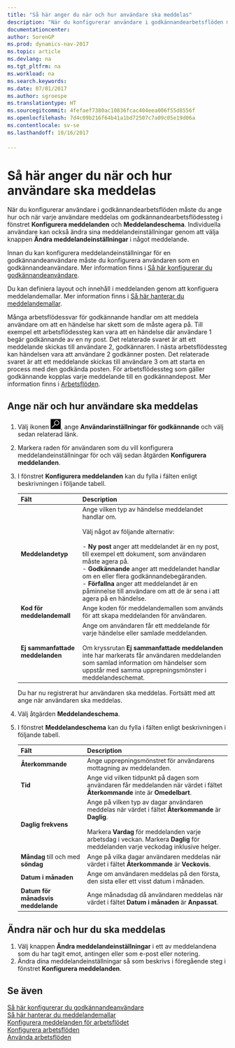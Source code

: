 ```yaml
---
title: "Så här anger du när och hur användare ska meddelas"
description: "När du konfigurerar användare i godkännandearbetsflöden måste du ange hur och när varje användare meddelas om godkännandearbetsflödessteg i fönstret Konfigurera meddelanden och Meddelandeschema. Individuella användare kan också ändra sina meddelandeinställningar genom att välja knappen Ändra meddelandeinställningar i något meddelande."
documentationcenter: 
author: SorenGP
ms.prod: dynamics-nav-2017
ms.topic: article
ms.devlang: na
ms.tgt_pltfrm: na
ms.workload: na
ms.search.keywords: 
ms.date: 07/01/2017
ms.author: sgroespe
ms.translationtype: HT
ms.sourcegitcommit: 4fefaef7380ac10836fcac404eea006f55d8556f
ms.openlocfilehash: 7d4c09b216f64b41a1bd72507c7a09c05e19d06a
ms.contentlocale: sv-se
ms.lasthandoff: 10/16/2017

---
```

# <a name="how-to-specify-when-and-how-to-receive-notifications"></a>Så här anger du när och hur användare ska meddelas
När du konfigurerar användare i godkännandearbetsflöden måste du ange hur och när varje användare meddelas om godkännandearbetsflödessteg i fönstret **Konfigurera meddelanden** och **Meddelandeschema**. Individuella användare kan också ändra sina meddelandeinställningar genom att välja knappen **Ändra meddelandeinställningar** i något meddelande.  

 Innan du kan konfigurera meddelandeinställningar för en godkännandeanvändare måste du konfigurera användaren som en godkännandeanvändare. Mer information finns i [Så här konfigurerar du godkännandeanvändare](across-how-to-set-up-approval-users.md).  

 Du kan definiera layout och innehåll i meddelanden genom att konfiguera meddelandemallar. Mer information finns i [Så här hanterar du meddelandemallar](across-how-to-manage-notification-templates.md).  

 Många arbetsflödessvar för godkännande handlar om att meddela användare om att en händelse har skett som de måste agera på. Till exempel ett arbetsflödessteg kan vara att en händelse där användare 1 begär godkännande av en ny post. Det relaterade svaret är att ett meddelande skickas till användare 2, godkännaren. I nästa arbetsflödessteg kan händelsen vara att användare 2 godkänner posten. Det relaterade svaret är att ett meddelande skickas till användare 3 om att starta en process med den godkända posten. För arbetsflödessteg som gäller godkännande kopplas varje meddelande till en godkännandepost. Mer information finns i [Arbetsflöden](across-workflow.md).  

## <a name="specify-when-and-how-users-receive-notifications"></a>Ange när och hur användare ska meddelas  

1.  Välj ikonen ![Söka efter sida eller rapport](media/ui-search/search_small.png "ikonen Söka efter sida eller rapport"), ange **Användarinställningar för godkännande** och välj sedan relaterad länk.  
2.  Markera raden för användaren som du vill konfigurera meddelandeinställningar för och välj sedan åtgärden **Konfigurera meddelanden**.  
3.  I fönstret **Konfigurera meddelanden** kan du fylla i fälten enligt beskrivningen i följande tabell.  

    |Fält|Description|  
    |---------------------------------|---------------------------------------|  
    |**Meddelandetyp**|Ange vilken typ av händelse meddelandet handlar om.<br /><br /> Välj något av följande alternativ:<br /><br /> -   **Ny post** anger att meddelandet är en ny post, till exempel ett dokument, som användaren måste agera på.<br />-   **Godkännande** anger att meddelandet handlar om en eller flera godkännandebegäranden.<br />-   **Förfallna** anger att meddelandet är en påminnelse till användare om att de är sena i att agera på en händelse.|  
    |**Kod för meddelandemall**|Ange koden för meddelandemallen som används för att skapa meddelanden för användaren.|  
    |**Ej sammanfattade meddelanden**|Ange om användaren får ett meddelande för varje händelse eller samlade meddelanden.<br /><br /> Om kryssrutan **Ej sammanfattade meddelanden** inte har markerats får användaren meddelanden som samlad information om händelser som uppstår med samma upprepningsmönster i meddelandeschemat.|  

     Du har nu registrerat hur användaren ska meddelas. Fortsätt med att ange när användaren ska meddelas.  

4.  Välj åtgärden **Meddelandeschema**.  
5.  I fönstret **Meddelandeschema** kan du fylla i fälten enligt beskrivningen i följande tabell.  

    |Fält|Description|  
    |---------------------------------|---------------------------------------|  
    |**Återkommande**|Ange upprepningsmönstret för användarens mottagning av meddelanden.|  
    |**Tid**|Ange vid vilken tidpunkt på dagen som användaren får meddelanden när värdet i fältet **Återkommande** inte är **Omedelbart**.|  
    |**Daglig frekvens**|Ange på vilken typ av dagar användaren meddelas när värdet i fältet **Återkommande** är **Daglig**.<br /><br /> Markera **Vardag** för meddelanden varje arbetsdag i veckan. Markera **Daglig** för meddelanden varje veckodag inklusive helger.|  
    |**Måndag** till och med **söndag**|Ange på vilka dagar användaren meddelas när värdet i fältet **Återkommande** är **Veckovis**.|  
    |**Datum i månaden**|Ange om användaren meddelas på den första, den sista eller ett visst datum i månaden.|  
    |**Datum för månadsvis meddelande**|Ange månadsdag då användaren meddelas när värdet i fältet **Datum i månaden** är **Anpassat**.|  

## <a name="change-when-and-how-you-receive-notifications"></a>Ändra när och hur du ska meddelas  
1.  Välj knappen **Ändra meddelandeinställningar** i ett av meddelandena som du har tagit emot, antingen eller som e-post eller notering.  
2.  Ändra dina meddelandeinställningar så som beskrivs i föregående steg i fönstret **Konfigurera meddelanden**.  

## <a name="see-also"></a>Se även  
 [Så här konfigurerar du godkännandeanvändare](across-how-to-set-up-approval-users.md)   
 [Så här hanterar du meddelandemallar](across-how-to-manage-notification-templates.md)   
 [Konfigurera meddelanden för arbetsflödet](across-setting-up-workflow-notifications.md)   
 [Konfigurera arbetsflöden](across-set-up-workflows.md)   
 [Använda arbetsflöden](across-use-workflows.md)

